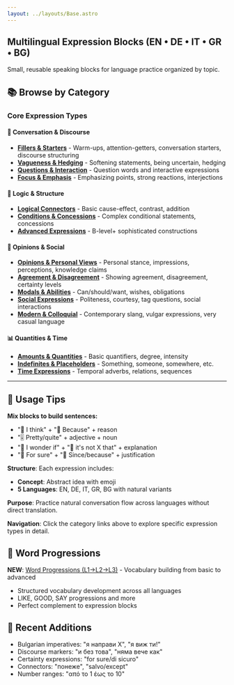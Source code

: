 ```yaml
---
layout: ../layouts/Base.astro
---
```

## Multilingual Expression Blocks (EN • DE • IT • GR • BG)

Small, reusable speaking blocks for language practice organized by topic.

## 📚 Browse by Category

### Core Expression Types

#### 💬 Conversation & Discourse
- **[Fillers & Starters](./fillers)** - Warm-ups, attention-getters, conversation starters, discourse structuring
- **[Vagueness & Hedging](./vagueness)** - Softening statements, being uncertain, hedging
- **[Questions & Interaction](./questions)** - Question words and interactive expressions  
- **[Focus & Emphasis](./emphasis)** - Emphasizing points, strong reactions, interjections

#### 🔗 Logic & Structure  
- **[Logical Connectors](./logical)** - Basic cause-effect, contrast, addition
- **[Conditions & Concessions](./conditions)** - Complex conditional statements, concessions
- **[Advanced Expressions](./advanced)** - B-level+ sophisticated constructions

#### 💭 Opinions & Social
- **[Opinions & Personal Views](./opinions)** - Personal stance, impressions, perceptions, knowledge claims
- **[Agreement & Disagreement](./agreement)** - Showing agreement, disagreement, certainty levels
- **[Modals & Abilities](./modals)** - Can/should/want, wishes, obligations
- **[Social Expressions](./social)** - Politeness, courtesy, tag questions, social interactions
- **[Modern & Colloquial](./modern)** - Contemporary slang, vulgar expressions, very casual language

#### 📊 Quantities & Time
- **[Amounts & Quantities](./amounts)** - Basic quantifiers, degree, intensity
- **[Indefinites & Placeholders](./indefinites)** - Something, someone, somewhere, etc.
- **[Time Expressions](./time)** - Temporal adverbs, relations, sequences

---

## 🧠 Usage Tips

**Mix blocks to build sentences:**
- "🧠 I think" + "🔗 Because" + reason
- "🎚️ Pretty/quite" + adjective + noun
- "🤔 I wonder if" + "🎯 it's not X that" + explanation
- "💯 For sure" + "🔗 Since/because" + justification

**Structure**: Each expression includes:
- **Concept**: Abstract idea with emoji
- **5 Languages**: EN, DE, IT, GR, BG with natural variants

**Purpose**: Practice natural conversation flow across languages without direct translation.

**Navigation**: Click the category links above to explore specific expression types in detail.

## 📖 Word Progressions

**NEW**: [Word Progressions (L1→L2→L3)](./words/) - Vocabulary building from basic to advanced
- Structured vocabulary development across all languages
- LIKE, GOOD, SAY progressions and more
- Perfect complement to expression blocks

## 🎯 Recent Additions
- Bulgarian imperatives: "я направи X", "я виж ти!"
- Discourse markers: "и без това", "няма вече как"
- Certainty expressions: "for sure/di sicuro"
- Connectors: "понеже", "salvo/except"
- Number ranges: "από το 1 έως το 10"